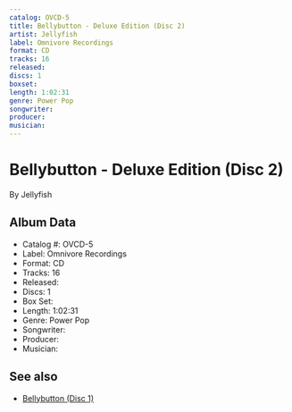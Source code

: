 ```yaml
---
catalog: OVCD-5
title: Bellybutton - Deluxe Edition (Disc 2)
artist: Jellyfish
label: Omnivore Recordings
format: CD
tracks: 16
released: 
discs: 1
boxset: 
length: 1:02:31
genre: Power Pop
songwriter: 
producer: 
musician: 
---
```


# Bellybutton - Deluxe Edition (Disc 2)

By Jellyfish

## Album Data

- Catalog #: OVCD-5
- Label: Omnivore Recordings
- Format: CD
- Tracks: 16
- Released: 
- Discs: 1
- Box Set: 
- Length: 1:02:31
- Genre: Power Pop
- Songwriter: 
- Producer: 
- Musician: 


## See also

- [Bellybutton (Disc 1)](Bellybutton_Disc_1.md)
